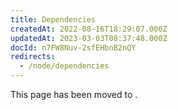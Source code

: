 ```yaml
---
title: Dependencies
createdAt: 2022-08-16T18:29:07.000Z
updatedAt: 2023-03-03T08:37:48.000Z
docId: n7FW8Nuv-2sfEHbnB2nQY
redirects:
  - /node/dependencies
---
```


This page has been moved to [](docId\:hbCGTv1ZLLR2-kpSaGEXw).


